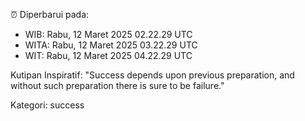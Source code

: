 ⏰ Diperbarui pada:
- WIB: Rabu, 12 Maret 2025 02.22.29 UTC
- WITA: Rabu, 12 Maret 2025 03.22.29 UTC
- WIT: Rabu, 12 Maret 2025 04.22.29 UTC

Kutipan Inspiratif:
"Success depends upon previous preparation, and without such preparation there is sure to be failure."


Kategori: success

